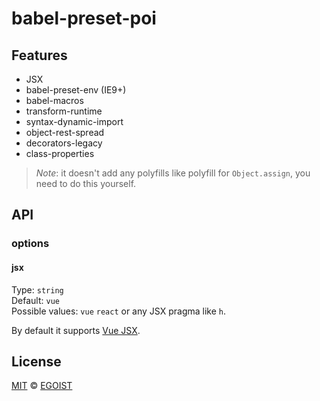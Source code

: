 # babel-preset-poi

## Features

- JSX
- babel-preset-env (IE9+)
- babel-macros
- transform-runtime
- syntax-dynamic-import
- object-rest-spread
- decorators-legacy
- class-properties

> *Note*: it doesn't add any polyfills like polyfill for `Object.assign`, you need to do this yourself.

## API

### options

#### jsx

Type: `string`<br>
Default: `vue`<br>
Possible values: `vue` `react` or any JSX pragma like `h`.

By default it supports [Vue JSX](https://github.com/vuejs/babel-preset-vue).

## License

[MIT](https://oss.ninja/mit/egoist) &copy; [EGOIST](https://github.com/egoist)
